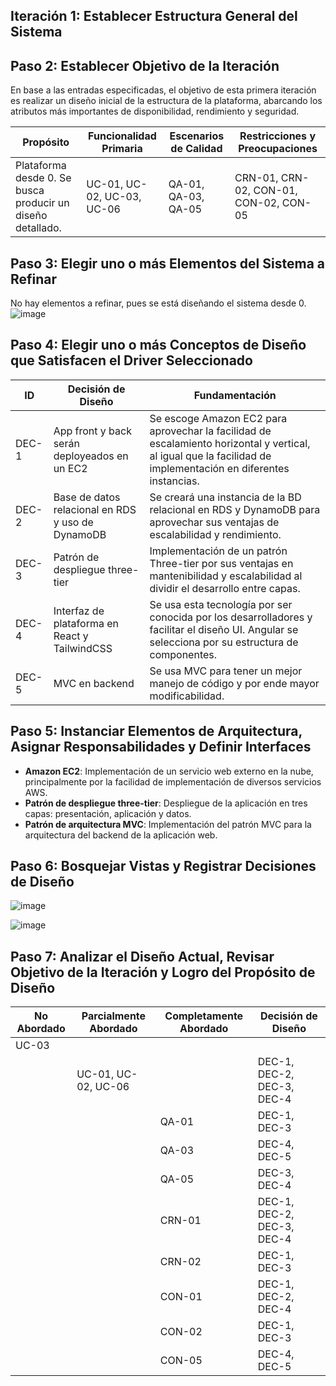 ## Iteración 1: Establecer Estructura General del Sistema

## Paso 2: Establecer Objetivo de la Iteración

En base a las entradas especificadas, el objetivo de esta primera iteración es realizar un diseño inicial de la estructura de la plataforma, abarcando los atributos más importantes de disponibilidad, rendimiento y seguridad.

| Propósito                                         | Funcionalidad Primaria      | Escenarios de Calidad    | Restricciones y Preocupaciones       |
| ------------------------------------------------- | --------------------------- | ------------------------ | ------------------------------------- |
| Plataforma desde 0. Se busca producir un diseño detallado. | UC-01, UC-02, UC-03, UC-06 | QA-01, QA-03, QA-05     | CRN-01, CRN-02, CON-01, CON-02, CON-05 |

## Paso 3: Elegir uno o más Elementos del Sistema a Refinar

No hay elementos a refinar, pues se está diseñando el sistema desde 0.
![image](https://github.com/ulima-arqui241/grupo04/assets/122492617/38008883-d9de-4632-ac5e-b16c7e9fee50)


## Paso 4: Elegir uno o más Conceptos de Diseño que Satisfacen el Driver Seleccionado

| ID   | Decisión de Diseño                                     | Fundamentación                                                                                       |
| ---- | ------------------------------------------------------ | ---------------------------------------------------------------------------------------------------- |
| DEC-1 | App front y back serán deployeados en un EC2           | Se escoge Amazon EC2 para aprovechar la facilidad de escalamiento horizontal y vertical, al igual que la facilidad de implementación en diferentes instancias. |
| DEC-2 | Base de datos relacional en RDS y uso de DynamoDB      | Se creará una instancia de la BD relacional en RDS y DynamoDB para aprovechar sus ventajas de escalabilidad y rendimiento. |
| DEC-3 | Patrón de despliegue three-tier                        | Implementación de un patrón Three-tier por sus ventajas en mantenibilidad y escalabilidad al dividir el desarrollo entre capas. |
| DEC-4 | Interfaz de plataforma en React y TailwindCSS          | Se usa esta tecnología por ser conocida por los desarrolladores y facilitar el diseño UI. Angular se selecciona por su estructura de componentes. |
| DEC-5 | MVC en backend                                         | Se usa MVC para tener un mejor manejo de código y por ende mayor modificabilidad.                                                      |

## Paso 5: Instanciar Elementos de Arquitectura, Asignar Responsabilidades y Definir Interfaces

- **Amazon EC2**: Implementación de un servicio web externo en la nube, principalmente por la facilidad de implementación de diversos servicios AWS.
- **Patrón de despliegue three-tier**: Despliegue de la aplicación en tres capas: presentación, aplicación y datos.
- **Patrón de arquitectura MVC**: Implementación del patrón MVC para la arquitectura del backend de la aplicación web.

## Paso 6: Bosquejar Vistas y Registrar Decisiones de Diseño

![image](https://github.com/ulima-arqui241/grupo04/assets/122492617/f846ce97-36a8-49e0-be2a-aa8225e7a963)

![image](https://github.com/ulima-arqui241/grupo04/assets/122492617/ff78f2aa-ba72-4d40-a44b-cd1b9ebb1181)


## Paso 7: Analizar el Diseño Actual, Revisar Objetivo de la Iteración y Logro del Propósito de Diseño

| No Abordado | Parcialmente Abordado     | Completamente Abordado | Decisión de Diseño              |
| ----------- | ------------------------- | ---------------------- | ------------------------------- |
| UC-03       |                           |                        |                                 |
|             | UC-01, UC-02, UC-06       |                        | DEC-1, DEC-2, DEC-3, DEC-4      |
|             |                           | QA-01                  | DEC-1, DEC-3                    |
|             |                           | QA-03                  | DEC-4, DEC-5                    |
|             |                           | QA-05                  | DEC-3, DEC-4                    |
|             |                           | CRN-01                 | DEC-1, DEC-2, DEC-3, DEC-4      |
|             |                           | CRN-02                 | DEC-1, DEC-3                    |
|             |                           | CON-01                 | DEC-1, DEC-2, DEC-4             |
|             |                           | CON-02                 | DEC-1, DEC-3                    |
|             |                           | CON-05                 | DEC-4, DEC-5                    |
